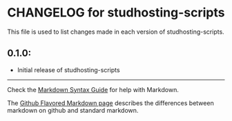 # CHANGELOG for studhosting-scripts

This file is used to list changes made in each version of studhosting-scripts.

## 0.1.0:

* Initial release of studhosting-scripts

- - -
Check the [Markdown Syntax Guide](http://daringfireball.net/projects/markdown/syntax) for help with Markdown.

The [Github Flavored Markdown page](http://github.github.com/github-flavored-markdown/) describes the differences between markdown on github and standard markdown.

